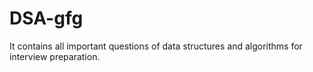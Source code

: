# DSA-gfg
It contains all important questions of data structures and algorithms for interview preparation.
